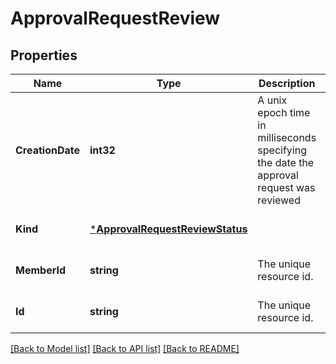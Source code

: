 # ApprovalRequestReview

## Properties
Name | Type | Description | Notes
------------ | ------------- | ------------- | -------------
**CreationDate** | **int32** | A unix epoch time in milliseconds specifying the date the approval request was reviewed | [optional] [default to null]
**Kind** | [***ApprovalRequestReviewStatus**](ApprovalRequestReviewStatus.md) |  | [optional] [default to null]
**MemberId** | **string** | The unique resource id. | [optional] [default to null]
**Id** | **string** | The unique resource id. | [optional] [default to null]

[[Back to Model list]](../README.md#documentation-for-models) [[Back to API list]](../README.md#documentation-for-api-endpoints) [[Back to README]](../README.md)



